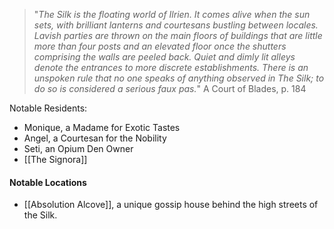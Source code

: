 >"_The Silk is the floating world of Ilrien. It comes alive when the sun sets, with
brilliant lanterns and courtesans bustling between locales. Lavish parties are
thrown on the main floors of buildings that are little more than four posts and
an elevated floor once the shutters comprising the walls are peeled back. Quiet
and dimly lit alleys denote the entrances to more discrete establishments. There
is an unspoken rule that no one speaks of anything observed in The Silk; to do
so is considered a serious faux pas._"
>A Court of Blades, p. 184

Notable Residents:
- Monique, a Madame for Exotic Tastes
- Angel, a Courtesan for the Nobility
- Seti, an Opium Den Owner
- [[The Signora]]


#### Notable Locations

- [[Absolution Alcove]], a unique gossip house behind the high streets of the Silk.
